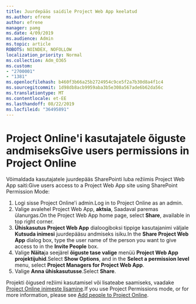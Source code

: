 ```yaml
---
title: Juurdepääs saidile Project Web App keelatud
ms.author: efrene
author: efrene
manager: pamg
ms.date: 4/09/2019
ms.audience: Admin
ms.topic: article
ROBOTS: NOINDEX, NOFOLLOW
localization_priority: Normal
ms.collection: Adm_O365
ms.custom:
- "2700001"
- "1381"
ms.openlocfilehash: b460f3b66a25b2724954c9ce5f2a7b30d8a4f1c4
ms.sourcegitcommit: 1d98db8acb9959aba3b5e308a567ade6b62da56c
ms.translationtype: MT
ms.contentlocale: et-EE
ms.lasthandoff: 08/22/2019
ms.locfileid: "36495891"
---
```

# <a name="give-users-permissions-in-project-online"></a><span data-ttu-id="97f45-102">Project Online'i kasutajatele õiguste andmiseks</span><span class="sxs-lookup"><span data-stu-id="97f45-102">Give users permissions in Project Online</span></span>

<span data-ttu-id="97f45-103">Võimaldada kasutajatele juurdepääs SharePointi luba režiimis Project Web App saiti:</span><span class="sxs-lookup"><span data-stu-id="97f45-103">Give users access to a Project Web App site using SharePoint Permission Mode:</span></span>

1. <span data-ttu-id="97f45-104">Logi sisse Project Online'i admin.</span><span class="sxs-lookup"><span data-stu-id="97f45-104">Log in to Project Online as an admin.</span></span>
2. <span data-ttu-id="97f45-105">Valige avalehel Project Web App, **aktsia**, Saadaval paremas ülanurgas.</span><span class="sxs-lookup"><span data-stu-id="97f45-105">On the Project Web App home page, select **Share**, available in top right corner.</span></span>
3. <span data-ttu-id="97f45-106">**Ühiskasutus Project Web App** dialoogiboksi tippige kasutajanimi väljale **Kutsuda inimesi** juurdepääsu andmiseks isiku.</span><span class="sxs-lookup"><span data-stu-id="97f45-106">In the **Share Project Web App** dialog box, type the user name of the person you want to give access to in the **Invite People** box.</span></span>
4. <span data-ttu-id="97f45-107">Valige **Näita**ja seejärel **õiguste tase valige** menüü **Project Web App projektijuhid**.</span><span class="sxs-lookup"><span data-stu-id="97f45-107">Select **Show Options**, and in the **Select a permission level** menu, select **Project Managers for Project Web App**.</span></span>
5. <span data-ttu-id="97f45-108">Valige **Anna ühiskasutusse**.</span><span class="sxs-lookup"><span data-stu-id="97f45-108">Select **Share**.</span></span>

<span data-ttu-id="97f45-109">Projekti õigused režiimi kasutamisel või lisateabe saamiseks, vaadake [Project Online inimeste lisamine](https://docs.microsoft.com/projectonline/step-2-add-people-to-project-online).</span><span class="sxs-lookup"><span data-stu-id="97f45-109">If you use Project Permissions mode, or for more information, please see [Add people to Project Online](https://docs.microsoft.com/projectonline/step-2-add-people-to-project-online).</span></span>
